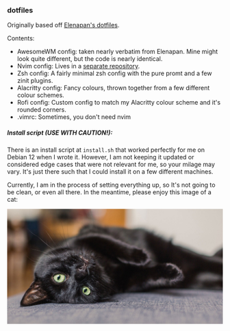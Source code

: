 ### dotfiles

Originally based off [Elenapan's dotfiles](https://github.com/elenapan/dotfiles).

Contents:

- AwesomeWM config: taken nearly verbatim from Elenapan. Mine might look quite different, but the code is nearly identical.
- Nvim config: Lives in a [separate repository](https://github.com/JJWRoeloffs/nvim-config).
- Zsh config: A fairly minimal zsh config with the pure promt and a few zinit plugins.
- Alacritty config: Fancy colours, thrown together from a few different colour schemes.
- Rofi config: Custom config to match my Alacritty colour scheme and it's rounded corners.
- .vimrc: Sometimes, you don't need nvim

##### Install script (USE WITH CAUTION!):

There is an install script at `install.sh` that worked perfectly for me on Debian 12 when I wrote it. However, I am not keeping it updated or considered edge cases that were not relevant for me, so your milage may vary. It's just there such that I could install it on a few different machines.

Currently, I am in the process of setting everything up, so It's not going to be clean, or even all there. In the meantime, please enjoy this image of a cat:

<p allign="center">
  <img src=".assets/black-cat.jpg" />
</p>
